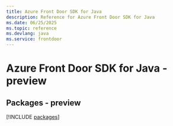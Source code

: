 ```yaml
---
title: Azure Front Door SDK for Java
description: Reference for Azure Front Door SDK for Java
ms.date: 06/25/2025
ms.topic: reference
ms.devlang: java
ms.service: frontdoor
---
```

# Azure Front Door SDK for Java - preview
## Packages - preview
[!INCLUDE [packages](front-door-index.md)]